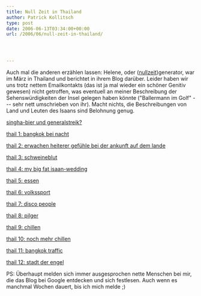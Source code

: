 ```yaml
---
title: Null Zeit in Thailand
author: Patrick Kollitsch
type: post
date: 2006-06-13T03:34:00+00:00
url: /2006/06/null-zeit-in-thailand/




---
```

Auch mal die anderen erzählen lassen: Helene, oder ([nullzeit][1])generator, war im März in Thailand und berichtet in ihrem Blog darüber. Leider haben wir uns trotz nettem Emailkontakts (das ist ja mal wieder ein schöner Genitiv gewesen) nicht getroffen, was eventuell an meiner Beschreibung der Sehenswürdigkeiten der Insel gelegen haben könnte ("Ballermann im Golf" --- sehr nett umschrieben von ihr). Macht nichts, die Beschreibungen von Land und Leuten des Isaans sind Belohnung genug. 

[singha-bier und generalstreik?][2]
  
[thail 1: bangkok bei nacht][3]
  
[thail 2: erwachen heiterer gefühle bei der ankunft auf dem lande][4]
  
[thail 3: schweineblut][5]
  
[thail 4: my big fat isaan-wedding][6]
  
[thail 5: essen][7]
  
[thail 6: volkssport][8]
  
[thail 7: disco people][9]
  
[thail 8: pilger][10]
  
[thail 9: chillen][11]
  
[thail 10: noch mehr chillen][12]
  
[thail 11: bangkok traffic][13]
  
[thail 12: stadt der engel][14]

PS: Überhaupt melden sich immer ausgesprochen nette Menschen bei mir, die das Blog bei Google entdecken und sich festlesen. Auch wenn es manchmal Wochen dauert, bis ich mich melde ;)

 [1]: http://avi.antville.org/
 [2]: http://avi.antville.org/stories/1350052/
 [3]: http://avi.antville.org/stories/1361372/
 [4]: http://avi.antville.org/stories/1363710/
 [5]: http://avi.antville.org/stories/1363742/
 [6]: http://avi.antville.org/stories/1363779/
 [7]: http://avi.antville.org/stories/1365217/
 [8]: http://avi.antville.org/stories/1365259/
 [9]: http://avi.antville.org/stories/1365278/
 [10]: http://avi.antville.org/stories/1365331/
 [11]: http://avi.antville.org/stories/1366356/
 [12]: http://avi.antville.org/stories/1366379/
 [13]: http://avi.antville.org/stories/1366416/
 [14]: http://avi.antville.org/stories/1366437/
